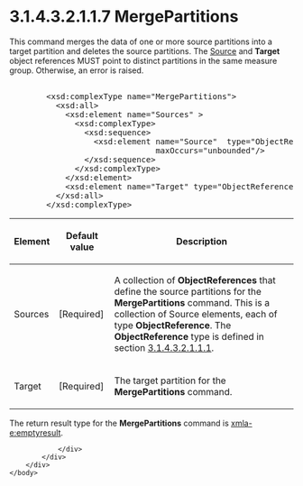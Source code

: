 <html dir="LTR" xmlns:mshelp="http://msdn.microsoft.com/mshelp" xmlns:ddue="http://ddue.schemas.microsoft.com/authoring/2003/5" xmlns:xlink="http://www.w3.org/1999/xlink" xmlns:tool="http://www.microsoft.com/tooltip">
    <head>
        <meta http-equiv="Content-Type" content="text/html; CHARSET=utf-8"></meta>
        <meta name="save" content="history"></meta>
        <title>3.1.4.3.2.1.1.7 MergePartitions</title>
        <xml>
            <mshelp:toctitle title="3.1.4.3.2.1.1.7 MergePartitions"></mshelp:toctitle>
            <mshelp:rltitle title="[MS-SSAS]: MergePartitions"></mshelp:rltitle>
            <mshelp:keyword index="A" term="c1c3caf9-80ee-46b1-b74a-a07657a77bd6"></mshelp:keyword>
            <mshelp:attr name="DCSext.ContentType" value="open specification"></mshelp:attr>
            <mshelp:attr name="AssetID" value="c1c3caf9-80ee-46b1-b74a-a07657a77bd6"></mshelp:attr>
            <mshelp:attr name="TopicType" value="kbRef"></mshelp:attr>
            <mshelp:attr name="DCSext.Title" value="[MS-SSAS]: MergePartitions" />
        </xml>
    </head>
    <body>
        <div id="header">
            <h1 class="heading">3.1.4.3.2.1.1.7 MergePartitions</h1>
        </div>
        <div id="mainSection">
            <div id="mainBody">
                <div id="allHistory" class="saveHistory"></div>
                <div id="sectionSection0" class="section" name="collapseableSection">
                    

<p>This command merges the data of one or more source
partitions into a target partition and deletes the source partitions. The <a href="34e94cfa-894d-477f-bb72-ab5efff9ccae.htm">Source</a> and <b>Target</b>
object references MUST point to distinct partitions in the same measure group.
Otherwise, an error is raised.</p>

<dl>
<dd>
<div><pre>            
   &lt;xsd:complexType name=&quot;MergePartitions&quot;&gt;
     &lt;xsd:all&gt;
       &lt;xsd:element name=&quot;Sources&quot; &gt;
         &lt;xsd:complexType&gt;
           &lt;xsd:sequence&gt;
             &lt;xsd:element name=&quot;Source&quot;  type=&quot;ObjectReference&quot; minOccurs=&quot;0&quot;
                          maxOccurs=&quot;unbounded&quot;/&gt;
           &lt;/xsd:sequence&gt;
         &lt;/xsd:complexType&gt;
       &lt;/xsd:element&gt;
       &lt;xsd:element name=&quot;Target&quot; type=&quot;ObjectReference&quot; /&gt;
     &lt;/xsd:all&gt;
   &lt;/xsd:complexType&gt;
</pre></div>
</dd></dl>

<table>
 <thead>
  <tr>
   <th>
   <p>Element</p>
   </th>
   <th>
   <p>Default value</p>
   </th>
   <th>
   <p>Description</p>
   </th>
  </tr>
 </thead>
 <tr>
  <td>
  <p>Sources</p>
  </td>
  <td>
  <p>[Required]</p>
  </td>
  <td>
  <p>A collection of <b>ObjectReferences</b> that define
  the source partitions for the <b>MergePartitions</b> command. This is a
  collection of Source elements, each of type <b>ObjectReference</b>. The <b>ObjectReference</b>
  type is defined in section <a href="26834101-a86b-4365-8e58-d6e4a6ad377d.htm">3.1.4.3.2.1.1.1</a>.</p>
  </td>
 </tr>
 <tr>
  <td>
  <p>Target</p>
  </td>
  <td>
  <p>[Required]</p>
  </td>
  <td>
  <p>The target partition for the <b>MergePartitions</b>
  command.</p>
  </td>
 </tr>
</table>

<p>The return result type for the <b>MergePartitions</b>
command is <a href="e2751688-2c1a-479c-85b4-54bb909183aa.htm">xmla-e:emptyresult</a>.</p>


                </div>
            </div>
        </div>
    </body>
</html>